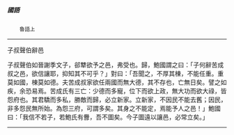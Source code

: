 

##### 國語
　　`魯語上`

* * *

子叔聲伯辭邑

子叔聲伯如晉謝季文子，郤犨欲予之邑，弗受也。歸，鮑國謂之曰：「子何辭苦成叔之邑，欲信讓耶，抑知其不可乎？」對曰：「吾聞之，不厚其棟，不能任重。重莫如國，棟莫如德。夫苦成叔家欲任兩國而無大德，其不存也，亡無日矣。譬之如疾，余恐易焉。苦成氏有三亡：少德而多寵，位下而欲上政，無大功而欲大祿，皆怨府也。其君驕而多私，勝敵而歸，必立新家。立新家，不因民不能去舊；因民，非多怨民無所始。為怨三府，可謂多矣。其身之不能定，焉能予人之邑！」鮑國曰：「我信不若子，若鮑氏有釁，吾不圖矣。今子圖遠以讓邑，必常立矣。」

* * *

